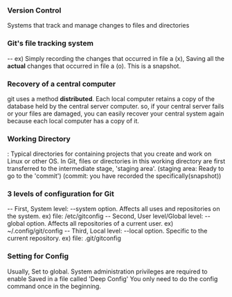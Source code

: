 ### Version Control
Systems that track and manage changes to files and directories

### Git's file tracking system
-- ex) Simply recording the changes that occurred in file a (x),
       Saving all the **actual** changes that occurred in file a (o). This is a snapshot. 
       
### Recovery of a central computer
git uses a method **distributed**.
Each local computer retains a copy of the database held by the central server computer.
so, if your central server fails or your files are damaged, you can easily recover your central system again because each local computer has a copy of it.

### Working Directory
: Typical directories for containing projects that you create and work on Linux or other OS. 
In Git, files or directories in this working directory are first transferred to the intermediate stage, 'staging area'.
(staging area: Ready to go to the 'commit')
(commit: you have recorded the specifically(snapshot))

### 3 levels of configuration for Git
-- First, System level: --system option. Affects all uses and repositories on the system. 
ex) file: /etc/gitconfig
-- Second, User level/Global level: --global option. Affects all repositories of a current user.
ex) ~/.config/git/config
-- Third, Local level: --local option. Specific to the current repository.
ex) file: .git/gitconfig

### Setting for Config
Usually, Set to global.
System administration privileges are required to enable
Saved in a file called 'Deep Config'
You only need to do the config command once in the beginning.